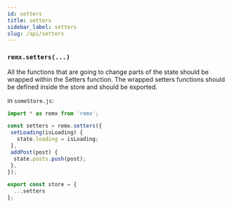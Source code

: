 ```yaml
---
id: setters
title: setters
sidebar_label: setters
slug: /api/setters
---
```


### `remx.setters(...)`
All the functions that are going to change parts of the state should be wrapped within the Setters function.
The wrapped setters functions should be defined inside the store and should be exported.

in `someStore.js`:

```javascript
import * as remx from 'remx';

const setters = remx.setters({
 setLoading(isLoading) {
   state.loading = isLoading;
 },
 addPost(post) {
  state.posts.push(post);
 },
});

export const store = {
  ...setters
};
```
